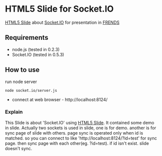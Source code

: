 HTML5 Slide for Socket.IO
=================================

[HTML5 Slide](http://github.com/sioked/html5-slides) about [Socket.IO](http://github.com/LearnBoost/Socket.IO-node) for presentation in [FRENDS](http://frends.kr)

## Requirements
- node.js (tested in 0.2.3)
- Socket.IO (tested in 0.5.3)

## How to use
run node server

	node socket.io/server.js

* connect at web browser - http://localhost:8124/

### Explain

This Slide is about 'Socket.IO' using [HTML5 Slide](http://github.com/sioked/html5-slides).
It contained some demo in slide.
Actually two sockets is used in slide, one is for demo. 
another is for sync page of slide with others. page sync is operated only when id is matched. so you can connect to like 'http://localhost:8124/?id=test' for sync page. then sync page with each other(eg. ?id=test). if id isn't exist. slide doesn't sync.